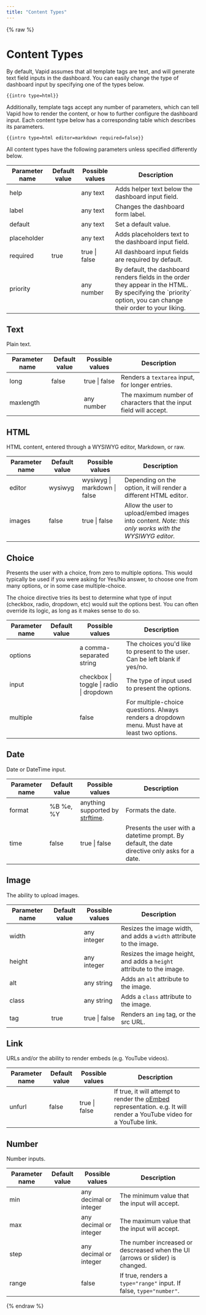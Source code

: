 ```yaml
---
title: "Content Types"
---
```

{% raw %}
# Content Types

By default, Vapid assumes that all template tags are text, and will generate text field inputs in the dashboard. You can easily change the type of dashboard input by specifying one of the types below.

```
{{intro type=html}}
```

Additionally, template tags accept any number of parameters, which can tell Vapid how to render the content, or how to further configure the dashboard input. Each content type below has a corresponding table which describes its parameters.

```
{{intro type=html editor=markdown required=false}}
```

All content types have the following parameters unless specified differently below.

<table class="ui striped table">
  <thead>
    <tr>
      <th>Parameter name</th>
      <th>Default value</th>
      <th>Possible values</th>
      <th>Description</th>
    </tr>
    <tbody></tbody>
  </thead>
  <tbody>
    <tr>
      <td>help</td>
      <td></td>
      <td>any text</td>
      <td>Adds helper text below the dashboard input field.</td>
    </tr>
    <tr>
      <td>label</td>
      <td></td>
      <td>any text</td>
      <td>Changes the dashboard form label.</td>
    </tr>
    <tr>
      <td>default</td>
      <td></td>
      <td>any text</td>
      <td>Set a default value.</td>
    </tr>
    <tr>
      <td>placeholder</td>
      <td></td>
      <td>any text</td>
      <td>Adds placeholders text to the dashboard input field.</td>
    </tr>
    <tr>
      <td>required</td>
      <td>true</td>
      <td>true | false</td>
      <td>All dashboard input fields are required by default.</td>
    </tr>
    <tr>
      <td>priority</td>
      <td></td>
      <td>any number</td>
      <td>By default, the dashboard renders fields in the order they appear in the HTML. By specifying the `priority` option, you can change their order to your liking.</td>
    </tr>
  </tbody>
</table>

## Text

Plain text.

<table class="ui striped table">
  <thead>
    <tr>
      <th>Parameter name</th>
      <th>Default value</th>
      <th>Possible values</th>
      <th>Description</th>
    </tr>
    <tbody>
      <tr>
        <td>long</td>
        <td>false</td>
        <td>true | false</td>
        <td>Renders a <code>textarea</code> input, for longer entries.</td>
      </tr>
      <tr>
        <td>maxlength</td>
        <td></td>
        <td>any number</td>
        <td>The maximum number of characters that the input field will accept.</td>
      </tr>
    </tbody>
  </thead>
</table>

## HTML

HTML content, entered through a WYSIWYG editor, Markdown, or raw.

<table class="ui striped table">
  <thead>
    <tr>
      <th>Parameter name</th>
      <th>Default value</th>
      <th>Possible values</th>
      <th>Description</th>
    </tr>
    <tbody>
      <tr>
        <td>editor</td>
        <td>wysiwyg</td>
        <td>wysiwyg | markdown | false</td>
        <td>Depending on the option, it will render a different HTML editor.</td>
      </tr>
      <tr>
        <td>images</td>
        <td>false</td>
        <td>true | false</td>
        <td>Allow the user to upload/embed images into content. <em>Note: this only works with the WYSIWYG editor.</em></td>
      </tr>
    </tbody>
  </thead>
</table>

## Choice

Presents the user with a choice, from zero to multiple options. This would typically be used if you were asking for Yes/No answer, to choose one from many options, or in some case multiple-choice.

The choice directive tries its best to determine what type of input (checkbox, radio, dropdown, etc) would suit the options best. You can often override its logic, as long as it makes sense to do so.

<table class="ui striped table">
  <thead>
    <tr>
      <th>Parameter name</th>
      <th>Default value</th>
      <th>Possible values</th>
      <th>Description</th>
    </tr>
    <tbody>
      <tr>
        <td>options</td>
        <td></td>
        <td>a comma-separated string</td>
        <td>The choices you'd like to present to the user. Can be left blank if yes/no.</td>
      </tr>
      <tr>
        <td>input</td>
        <td></td>
        <td>checkbox | toggle | radio | dropdown</td>
        <td>The type of input used to present the options.</td>
      </tr>
      <tr>
        <td>multiple</td>
        <td></td>
        <td>false</td>
        <td>For multiple-choice questions. Always renders a dropdown menu. Must have at least two options.</td>
      </tr>
    </tbody>
  </thead>
</table>

## Date

Date or DateTime input.

<table class="ui striped table">
  <thead>
    <tr>
      <th>Parameter name</th>
      <th>Default value</th>
      <th>Possible values</th>
      <th>Description</th>
    </tr>
    <tbody>
      <tr>
        <td>format</td>
        <td>%B %e, %Y</td>
        <td>anything supported by <a href="https://github.com/samsonjs/strftime#supported-specifiers">strftime</a>.</td>
        <td>Formats the date.</td>
      </tr>
      <tr>
        <td>time</td>
        <td>false</td>
        <td>true | false</td>
        <td>Presents the user with a datetime prompt. By default, the date directive only asks for a date.</td>
      </tr>
    </tbody>
  </thead>
</table>

## Image

The ability to upload images.

<table class="ui striped table">
  <thead>
    <tr>
      <th>Parameter name</th>
      <th>Default value</th>
      <th>Possible values</th>
      <th>Description</th>
    </tr>
    <tbody>
      <tr>
        <td>width</td>
        <td></td>
        <td>any integer</td>
        <td>Resizes the image width, and adds a <code>width</code> attribute to the image.</td>
      </tr>
      <tr>
        <td>height</td>
        <td></td>
        <td>any integer</td>
        <td>Resizes the image height, and adds a <code>height</code> attribute to the image.</td>
      </tr>
      <tr>
        <td>alt</td>
        <td></td>
        <td>any string</td>
        <td>Adds an <code>alt</code> attribute to the image.</td>
      </tr>
      <tr>
        <td>class</td>
        <td></td>
        <td>any string</td>
        <td>Adds a <code>class</code> attribute to the image.</td>
      </tr>
      <tr>
        <td>tag</td>
        <td>true</td>
        <td>true | false</td>
        <td>Renders an <code>img</code> tag, or the src URL.</td>
      </tr>
    </tbody>
  </thead>
</table>

## Link

URLs and/or the ability to render embeds (e.g. YouTube videos).

<table class="ui striped table">
  <thead>
    <tr>
      <th>Parameter name</th>
      <th>Default value</th>
      <th>Possible values</th>
      <th>Description</th>
    </tr>
    <tbody>
      <tr>
        <td>unfurl</td>
        <td>false</td>
        <td>true | false</td>
        <td>If true, it will attempt to render the <a href="https://oembed.com/">oEmbed</a> representation. e.g. It will render a YouTube video for a YouTube link.</td>
      </tr>
    </tbody>
  </thead>
</table>

## Number

Number inputs.

<table class="ui striped table">
  <thead>
    <tr>
      <th>Parameter name</th>
      <th>Default value</th>
      <th>Possible values</th>
      <th>Description</th>
    </tr>
    <tbody>
      <tr>
        <td>min</td>
        <td></td>
        <td>any decimal or integer</td>
        <td>The minimum value that the input will accept.</td>
      </tr>
      <tr>
        <td>max</td>
        <td></td>
        <td>any decimal or integer</td>
        <td>The maximum value that the input will accept.</td>
      </tr>
      <tr>
        <td>step</td>
        <td></td>
        <td>any decimal or integer</td>
        <td>The number increased or descreased when the UI (arrows or slider) is changed.</td>
      </tr>
      <tr>
        <td>range</td>
        <td></td>
        <td>false</td>
        <td>If true, renders a <code>type="range"</code> input. If false, <code>type="number"</code>.</td>
      </tr>
    </tbody>
  </thead>
</table>

{% endraw %}
